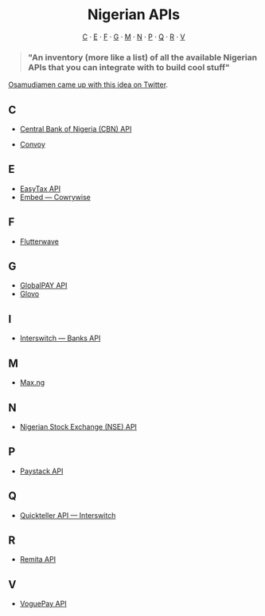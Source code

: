 <h1 align="center">Nigerian APIs</h1>

<p align="center">
   <a href="#c">C</a> &#183; <a href="#e">E</a> &#183; <a href="#P">F</a> &#183; <a href="#g">G</a> &#183; <a href="#M">M</a> &#183; <a href="#n">N</a> &#183; <a href="#P">P</a> &#183; <a href="#q">Q</a> &#183; <a href="#r">R</a> &#183; <a href="#v">V</a>
</p>

> ### "An inventory (more like a list) of all the available Nigerian APIs that you can integrate with to build cool stuff"

[Osamudiamen came up with this idea on Twitter](https://twitter.com/imasuen_design/status/1621499181201489921).

## C

- [Central Bank of Nigeria (CBN) API](https://developer.cbn.gov.ng)

- [Convoy](https://getconvoy.io/docs/)

## E

- [EasyTax API](https://docs.easytax.ng)
- [Embed &mdash; Cowrywise](https://developers.cowrywise.com/)

## F

- [Flutterwave](https://developer.flutterwave.com/docs/getting-started)

## G

- [GlobalPAY API](https://docs.globalpay.com.ng/)
- [Glovo](https://apitracker.io/a/glovoapp)

## I

- [Interswitch &mdash; Banks API](https://developer.interswitchgroup.com/docs/banks)

## M

- [Max.ng](https://maxv1.docs.apiary.io/#)

## N

- [Nigerian Stock Exchange (NSE) API](https://nse.com.ng/market-data/market-data-api)

## P

- [Paystack API](https://developers.paystack.com)

## Q

- [Quickteller API &mdash; Interswitch](https://developer.interswitchgroup.com/docs/quickteller)

## R

- [Remita API](https://www.remita.net/developers/)

## V

- [VoguePay API](https://voguepay.com/developers/apis)
